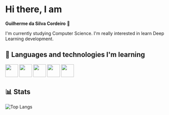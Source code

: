# Hi there, I am  
**Guilherme da Silva Cordeiro** 👋

I'm currently studying Computer Science. I'm really interested in learn Deep Learning development.

## 🚀 Languages and technologies I'm learning
<p>
 <img src="https://cdn.jsdelivr.net/gh/devicons/devicon/icons/html5/html5-original.svg" width="40"/>
  <img src="https://cdn.jsdelivr.net/gh/devicons/devicon/icons/css3/css3-original.svg" width="40"/>
  <img src="https://cdn.jsdelivr.net/gh/devicons/devicon/icons/javascript/javascript-original.svg" width="40"/>
  <img src="https://cdn.jsdelivr.net/gh/devicons/devicon/icons/python/python-original.svg" width="40"/>
  <img src="https://cdn.jsdelivr.net/gh/devicons/devicon/icons/java/java-original.svg" width="40"/>
</p>

## 📊 Stats
![Top Langs](https://github-readme-stats.vercel.app/api/top-langs/?username=guilherme-digitron&layout=compact)
